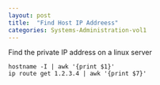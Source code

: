 ```yaml
---
layout: post
title:  "Find Host IP Addreess"
categories: Systems-Administration-vol1
---
```

Find the private IP address on a linux server
```
hostname -I | awk '{print $1}'
ip route get 1.2.3.4 | awk '{print $7}'
```
